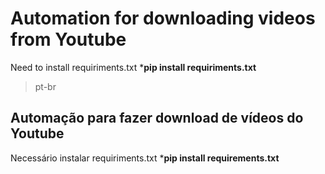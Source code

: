 # Automation for downloading videos from Youtube

Need to install requiriments.txt 
***pip install requiriments.txt**

> pt-br

## Automação para fazer download de vídeos do Youtube 

Necessário instalar requiriments.txt
***pip install requirements.txt**
